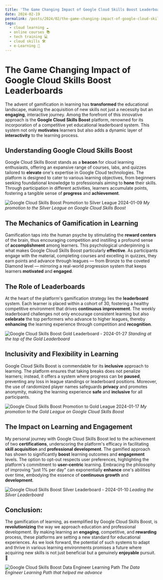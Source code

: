 ```yaml
---
title: 'The Game Changing Impact of Google Cloud Skills Boost Leaderboards 🚀'
date: 2024-02-19
permalink: /posts/2024/02/the-game-changing-impact-of-google-cloud-skills-boost-leaderboards/
tags:
  - cloud learning ☁️
  - online courses 📚
  - tech training 💻
  - cloud skills 🛠️
  - e-Learning 📖
---
```


# The Game Changing Impact of Google Cloud Skills Boost Leaderboards
The advent of gamification in learning has **transformed** the educational landscape, making the acquisition of new skills not just a necessity but an **engaging**, interactive journey. Among the forefront of this innovative approach is the **Google Cloud Skills Boost** platform, renowned for its incorporation of a competitive yet educational leaderboard system. This system not only **motivates** learners but also adds a dynamic layer of **interactivity** to the learning process.

## Understanding Google Cloud Skills Boost
Google Cloud Skills Boost stands as a **beacon** for cloud learning enthusiasts, offering an expansive range of courses, labs, and quizzes tailored to **elevate** one's expertise in Google Cloud technologies. The platform is designed to cater to various learning objectives, from beginners seeking foundational knowledge to professionals aiming to **hone** their skills. Through participation in different activities, learners accumulate points, fostering a tangible sense of **progress** and **achievement**.

![Google Cloud Skills Boost Promotion to Silver League 2024-01-09](https://github.com/paraskevasleivadaros/paraskevasleivadaros.github.io/assets/16403754/196d3454-92b7-4a69-9e7c-6bd79fa081c8)
*My promotion to the Silver League on Google Cloud Skills Boost*

## The Mechanics of Gamification in Learning
Gamification taps into the human psyche by stimulating the **reward centers** of the brain, thus encouraging competition and instilling a profound sense of **accomplishment** among learners. This psychological underpinning is what makes Google Cloud Skills Boost particularly **effective**. As participants engage with the material, completing courses and excelling in quizzes, they earn points and advance through leagues — from Bronze to the coveted Diamond level — mirroring a real-world progression system that keeps learners **motivated** and **engaged**.

## The Role of Leaderboards
At the heart of the platform's gamification strategy lies the **leaderboard** system. Each learner is placed within a cohort of 30, fostering a healthy competitive environment that drives **continuous improvement**. The weekly leaderboard challenges not only encourage consistent learning but also **celebrate** the top performers who advance to higher leagues, thereby **enhancing** the learning experience through competition and **recognition**.

![Google Cloud Skills Boost Gold Leaderboard - 2024-01-27](https://github.com/paraskevasleivadaros/paraskevasleivadaros.github.io/assets/16403754/2a542bba-f0c2-46c2-9b99-b3c393231976)
*Standing at the top of the Gold Leaderboard*

## Inclusivity and Flexibility in Learning
Google Cloud Skills Boost is commendable for its **inclusive** approach to learning. The platform ensures that taking breaks does not penalize learners; instead, it offers a system where progress can be **paused**, preventing any loss in league standings or leaderboard positions. Moreover, the use of randomized player names safeguards **privacy** and promotes anonymity, making the learning experience **safe** and **inclusive** for all participants.

![Google Cloud Skills Boost Promotion to Gold League 2024-01-17](https://github.com/paraskevasleivadaros/paraskevasleivadaros.github.io/assets/16403754/560e0697-2103-4cfd-8cf8-817a02a934dc)
*My promotion to the Gold League on Google Cloud Skills Boost*

## The Impact on Learning and Engagement
My personal journey with Google Cloud Skills Boost led to the achievement of two **certifications**, underscoring the platform's efficacy in facilitating **skill acquisition** and **professional development**. The gamified approach has shown to significantly **boost** learning outcomes and **engagement** levels. The option to opt-out respects user preferences, highlighting the platform's commitment to **user-centric** learning. Embracing the philosophy of improving "just 1% per day" can exponentially **enhance** one's abilities over time, embodying the essence of **continuous growth** and **development**.

![Google Cloud Skills Boost Silver Leaderboard - 2024-01-10](https://github.com/paraskevasleivadaros/paraskevasleivadaros.github.io/assets/16403754/b8fe0a83-474e-44ec-867c-ca2b84ff0173)
*Leading the Silver Leaderboard*

## Conclusion:
The gamification of learning, as exemplified by Google Cloud Skills Boost, is **revolutionizing** the way we approach education and professional development. By making learning an **engaging**, competitive, and **rewarding** process, these platforms are setting a new standard for educational experiences. As we look forward, the potential of such systems to adapt and thrive in various learning environments promises a future where acquiring new skills is not just beneficial but a genuinely **enjoyable** pursuit. 🌟

![Google Cloud Skills Boost Data Engineer Learning Path](https://github.com/paraskevasleivadaros/paraskevasleivadaros.github.io/assets/16403754/9e650742-5baf-42bd-828b-582cb7f015ad)
*The Data Engineer Learning Path that helped me advance*
